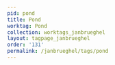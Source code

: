 ```yaml
---
pid: pond
title: Pond
worktag: Pond
collection: worktags_janbrueghel
layout: tagpage_janbrueghel
order: '131'
permalink: /janbrueghel/tags/pond
---
```

